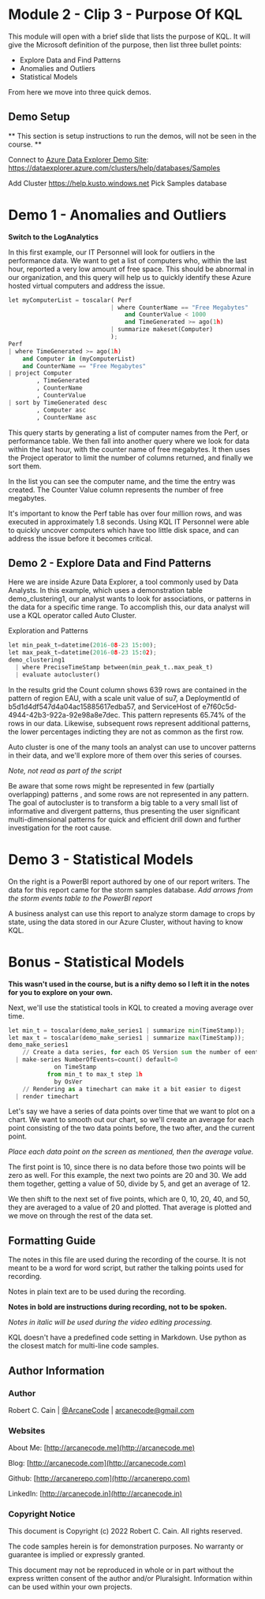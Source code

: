 # Module 2 - Clip 3 - Purpose Of KQL

This module will open with a brief slide that lists the purpose of KQL. It will give the Microsoft definition of the purpose, then list three bullet points:
* Explore Data and Find Patterns
* Anomalies and Outliers
* Statistical Models

From here we move into three quick demos.

## Demo Setup

** This section is setup instructions to run the demos, will not be seen in the course. **

Connect to [Azure Data Explorer Demo Site](https://dataexplorer.azure.com/clusters/help/databases/Samples):
https://dataexplorer.azure.com/clusters/help/databases/Samples

Add Cluster
https://help.kusto.windows.net
Pick Samples database

# Demo 1 - Anomalies and Outliers

**Switch to the LogAnalytics**

In this first example, our IT Personnel will look for outliers in the performance data. We want to get a list of computers who, within the last hour, reported a very low amount of free space. This should be abnormal in our organization, and this query will help us to quickly identify these Azure hosted virtual computers and address the issue.

```python
let myComputerList = toscalar( Perf
                             | where CounterName == "Free Megabytes"
                                 and CounterValue < 1000
                                 and TimeGenerated >= ago(1h)
                             | summarize makeset(Computer)
                             );
Perf
| where TimeGenerated >= ago(1h)
    and Computer in (myComputerList)
    and CounterName == "Free Megabytes"
| project Computer
        , TimeGenerated
        , CounterName
        , CounterValue
| sort by TimeGenerated desc
        , Computer asc
        , CounterName asc
```

This query starts by generating a list of computer names from the Perf, or performance table. We then fall into another query where we look for data within the last hour, with the counter name of free megabytes. It then uses the Project operator to limit the number of columns returned, and finally we sort them.

In the list you can see the computer name, and the time the entry was created. The Counter Value column represents the number of free megabytes.

It's important to know the Perf table has over four million rows, and was executed in approximately 1.8 seconds. Using KQL IT Personnel were able to quickly uncover computers which have too little disk space, and can address the issue before it becomes critical.

## Demo 2 - Explore Data and Find Patterns

Here we are inside Azure Data Explorer, a tool commonly used by Data Analysts. In this example, which uses a demonstration table demo_clustering1, our analyst wants to look for associations, or patterns in the data for a specific time range. To accomplish this, our data analyst will use a KQL operator called Auto Cluster.

Exploration and Patterns

```python
let min_peak_t=datetime(2016-08-23 15:00);
let max_peak_t=datetime(2016-08-23 15:02);
demo_clustering1
  | where PreciseTimeStamp between(min_peak_t..max_peak_t)
  | evaluate autocluster()
```

In the results grid the Count column shows 639 rows are contained in the pattern of region EAU, with a scale unit value of su7, a DeploymentId of b5d1d4df547d4a04ac15885617edba57, and ServiceHost of e7f60c5d-4944-42b3-922a-92e98a8e7dec. This pattern represents 65.74% of the rows in our data. Likewise, subsequent rows represent additional patterns, the lower percentages indicting they are not as common as the first row.

Auto cluster is one of the many tools an analyst can use to uncover patterns in their data, and we'll explore more of them over this series of courses.

_Note, not read as part of the script_

Be aware that some rows might be represented in few (partially overlapping) patterns , and some rows are not represented in any pattern. The goal of autocluster is to transform a big table to a very small list of informative and divergent patterns, thus presenting the user significant multi-dimensional patterns for quick and efficient drill down and further investigation for the root cause.

# Demo 3 - Statistical Models

On the right is a PowerBI report authored by one of our report writers. The data for this report came for the storm samples database. _Add arrows from the storm events table to the PowerBI report_

A business analyst can use this report to analyze storm damage to crops by state, using the data stored in our Azure Cluster, without having to know KQL.

# Bonus - Statistical Models

**This wasn't used in the course, but is a nifty demo so I left it in the notes for you to explore on your own.**

Next, we'll use the statistical tools in KQL to created a moving average over time.

```python
let min_t = toscalar(demo_make_series1 | summarize min(TimeStamp));
let max_t = toscalar(demo_make_series1 | summarize max(TimeStamp));
demo_make_series1
    // Create a data series, for each OS Version sum the number of eents by date
  | make-series NumberOfEvents=count() default=0
             on TimeStamp
           from min_t to max_t step 1h
             by OsVer
    // Rendering as a timechart can make it a bit easier to digest
  | render timechart
```

Let's say we have a series of data points over time that we want to plot on a chart. We want to smooth out our chart, so we'll create an average for each point consisting of the two data points before, the two after, and the current point.

_Place each data point on the screen as mentioned, then the average value._

The first point is 10, since there is no data before those two points will be zero as well. For this example, the next two points are 20 and 30. We add them together, getting a value of 50, divide by 5, and get an average of 12.

We then shift to the next set of five points, which are 0, 10, 20, 40, and 50, they are averaged to a value of 20 and plotted. That average is plotted and we move on through the rest of the data set.

## Formatting Guide

The notes in this file are used during the recording of the course. It is not meant to be a word for word script, but rather the talking points used for recording.

Notes in plain text are to be used during the recording.

**Notes in bold are instructions during recording, not to be spoken.**

_Notes in italic will be used during the video editing processing._

KQL doesn't have a predefined code setting in Markdown. Use python as the closest match for multi-line code samples.

## Author Information

### Author

Robert C. Cain | [@ArcaneCode](https://twitter.com/arcanecode) | arcanecode@gmail.com

### Websites

About Me: [http://arcanecode.me](http://arcanecode.me)

Blog: [http://arcanecode.com](http://arcanecode.com)

Github: [http://arcanerepo.com](http://arcanerepo.com)

LinkedIn: [http://arcanecode.in](http://arcanecode.in)

### Copyright Notice

This document is Copyright (c) 2022 Robert C. Cain. All rights reserved.

The code samples herein is for demonstration purposes. No warranty or guarantee is implied or expressly granted.

This document may not be reproduced in whole or in part without the express written consent of the author and/or Pluralsight. Information within can be used within your own projects.

